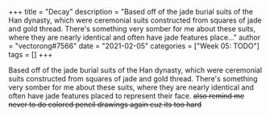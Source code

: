 +++
title = "Decay"
description = "Based off of the jade burial suits of the Han dynasty, which were ceremonial suits constructed from squares of jade and gold thread. There's something very somber for me about these suits, where they are nearly identical and often have jade features place..."
author = "vectorong#7566"
date = "2021-02-05"
categories = ["Week 05: TODO"]
tags = []
+++

Based off of the jade burial suits of the Han dynasty, which were ceremonial suits constructed from squares of jade and gold thread. There's something very somber for me about these suits, where they are nearly identical and often have jade features placed to represent their face. ~~also remind me never to do colored pencil drawings again cuz its too hard~~
